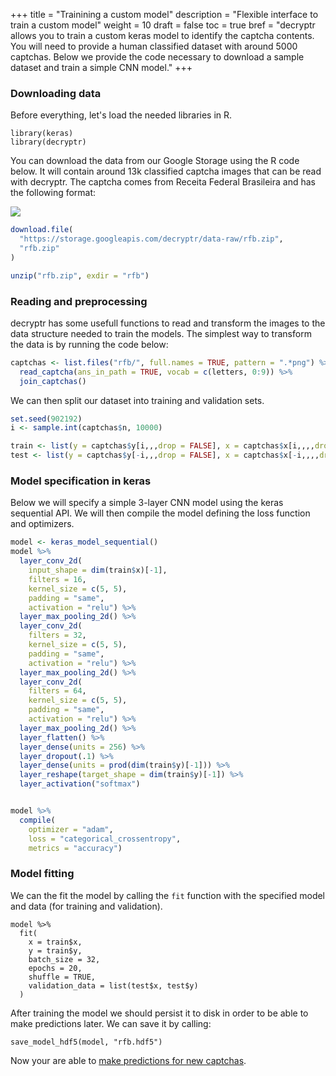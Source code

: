+++
title = "Trainining a custom model"
description = "Flexible interface to train a custom model"
weight = 10
draft = false
toc = true
bref = "decryptr allows you to train a custom keras model to identify the captcha contents. You will need to provide a human classified dataset with around 5000 captchas. Below we provide the code necessary to download a sample dataset and train a simple CNN model."
+++

### Downloading data

Before everything, let's load the needed libraries in R.

```
library(keras)
library(decryptr)
```

You can download the data from our Google Storage using the R code below. It will contain around 13k classified captcha images that can be read with decryptr. The captcha comes from Receita Federal Brasileira and has the following format:

![](/img/sample-captcha.png)

```r
download.file(
  "https://storage.googleapis.com/decryptr/data-raw/rfb.zip",
  "rfb.zip"
)

unzip("rfb.zip", exdir = "rfb")
```

### Reading and preprocessing

decryptr has some usefull functions to read and transform the images to the data structure needed to train the models.
The simplest way to transform the data is by running the code below:

```r
captchas <- list.files("rfb/", full.names = TRUE, pattern = ".*png") %>%
  read_captcha(ans_in_path = TRUE, vocab = c(letters, 0:9)) %>%
  join_captchas()
```

We can then split our dataset into training and validation sets.

```r
set.seed(902192)
i <- sample.int(captchas$n, 10000)

train <- list(y = captchas$y[i,,,drop = FALSE], x = captchas$x[i,,,,drop = FALSE])
test <- list(y = captchas$y[-i,,,drop = FALSE], x = captchas$x[-i,,,,drop = FALSE])
```

### Model specification in keras

Below we will specify a simple 3-layer CNN model using the keras sequential API. We will then compile the model defining the loss function and optimizers.

```r
model <- keras_model_sequential()
model %>%
  layer_conv_2d(
    input_shape = dim(train$x)[-1],
    filters = 16,
    kernel_size = c(5, 5),
    padding = "same",
    activation = "relu") %>%
  layer_max_pooling_2d() %>%
  layer_conv_2d(
    filters = 32,
    kernel_size = c(5, 5),
    padding = "same",
    activation = "relu") %>%
  layer_max_pooling_2d() %>%
  layer_conv_2d(
    filters = 64,
    kernel_size = c(5, 5),
    padding = "same",
    activation = "relu") %>%
  layer_max_pooling_2d() %>%
  layer_flatten() %>%
  layer_dense(units = 256) %>%
  layer_dropout(.1) %>%
  layer_dense(units = prod(dim(train$y)[-1])) %>%
  layer_reshape(target_shape = dim(train$y)[-1]) %>%
  layer_activation("softmax")


model %>%
  compile(
    optimizer = "adam",
    loss = "categorical_crossentropy",
    metrics = "accuracy")
```

### Model fitting

We can the fit the model by calling the `fit` function with the specified model and data (for training and validation).

```
model %>%
  fit(
    x = train$x,
    y = train$y,
    batch_size = 32,
    epochs = 20,
    shuffle = TRUE,
    validation_data = list(test$x, test$y)
  )
```

After training the model we should persist it to disk in order to be able to make predictions later. We can save it by calling:

```
save_model_hdf5(model, "rfb.hdf5")
```

Now your are able to [make predictions for new captchas](/docs/predictions-model-file/).

